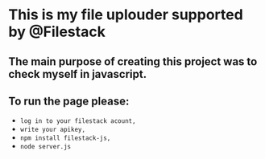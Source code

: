 # This is my file uplouder supported by @Filestack
## The main purpose of creating this project was to check myself in javascript.
## To run the page please:
- `log in to your filestack acount,`
- `write your apikey,`
- `npm install filestack-js,`
- `node server.js`


